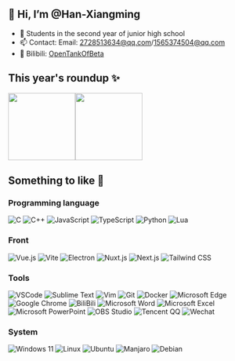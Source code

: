 ## 👋 Hi, I’m @Han-Xiangming
- 👤 Students in the second year of junior high school
- 📫 Contact: Email: 2728513634@qq.com/1565374504@qq.com
- 🌈 Bilibili: [OpenTankOfBeta](http://space.bilibili.com/669743441)

## This year's roundup ✨

<img align="" height="137px" src="https://github-readme-stats.vercel.app/api?username=Han-Xiangming&hide_title=true&hide_border=true&show_icons=true&include_all_commits=true&line_height=21&bg_color=0,EC6C6C,FFD479,FFFC79,73FA79&theme=graywhite&locale=en" /><img align="" height="137px" src="https://github-readme-stats.vercel.app/api/top-langs/?username=Han-Xiangming&hide_title=true&hide_border=true&layout=compact&bg_color=0,73FA79,73FDFF,D783FF&theme=graywhite&locale=cn" />

## Something to like 🍻

### Programming language

![C](https://img.shields.io/static/v1?style=for-the-badge&message=C&color=dc382d&logo=c&logoColor=a8b9cc&label=)
![C++](https://img.shields.io/static/v1?style=for-the-badge&message=C%2B%2B&color=47a248&logo=cplusplus&logoColor=00000000599c&label=)
![JavaScript](https://img.shields.io/static/v1?style=for-the-badge&message=JavaScript&color=141414&logo=JavaScript&logoColor=f7df1e&label=)
![TypeScript](https://img.shields.io/static/v1?style=for-the-badge&message=TypeScript&color=2b4f9c&logo=TypeScript&logoColor=3178c6&label=)
![Python](https://img.shields.io/static/v1?style=for-the-badge&message=Python&color=f7df1e&logo=Python&logoColor=3776ab&label=)
![Lua](https://img.shields.io/static/v1?style=for-the-badge&message=Lua&color=78be20&logo=lua&logoColor=2c2d72&label=)


### Front

![Vue.js](https://img.shields.io/static/v1?style=for-the-badge&message=Vue.js&color=42b982&logo=Vue.js&logoColor=ffffff&label=)
![Vite](https://img.shields.io/static/v1?style=for-the-badge&message=Vite&color=646cff&logo=Vite&logoColor=ffffff&label=)
![Electron](https://img.shields.io/static/v1?style=for-the-badge&message=Electron&color=2b2e3b&logo=Electron&logoColor=ffffff&label=)
![Nuxt.js](https://img.shields.io/static/v1?style=for-the-badge&message=Nuxt.js&color=4bdd82&logo=Nuxt.js&logoColor=ffffff&label=)
![Next.js](https://img.shields.io/static/v1?style=for-the-badge&message=Next.js&color=000000&logo=Next.js&logoColor=ffffff&label=)
![Tailwind CSS](https://img.shields.io/static/v1?style=for-the-badge&message=Tailwind+CSS&color=55bdf9&logo=Tailwind+CSS&logoColor=ffffff&label=)

### Tools

![VSCode](https://img.shields.io/static/v1?style=for-the-badge&message=VSCode&color=0c0e13&logo=Visual+Studio+Code&logoColor=007acc&label=)
![Sublime Text](https://img.shields.io/static/v1?style=for-the-badge&message=Sublime%20Text&color=424242&logo=sublimetext&logoColor=ff9800&label=)
![Vim](https://img.shields.io/static/v1?style=for-the-badge&message=Vim&color=0a0a20&logo=vim&logoColor=019733&label=)
![Git](https://img.shields.io/static/v1?style=for-the-badge&message=Git&color=609926&logo=git&logoColor=F05032&label=)
![Docker](https://img.shields.io/static/v1?style=for-the-badge&message=Docker&color=141414&logo=docker&logoColor=2496ed&label=)
![Microsoft Edge](https://img.shields.io/static/v1?style=for-the-badge&message=Microsoft%20Edge&color=003545&logo=MicrosoftEdge&logoColor=0078d7&label=)
![Google Chrome](https://img.shields.io/static/v1?style=for-the-badge&message=Google%20Chrome&color=646cff&logo=googlechrome&logoColor=fbbf11&label=)
![BiliBili](https://img.shields.io/static/v1?style=for-the-badge&message=Bilibili&color=222222&logo=bilibili&logoColor=00a1d6&label=)
![Microsoft Word](https://img.shields.io/static/v1?style=for-the-badge&message=Microsoft%20Word&color=2b2e3b&logo=microsoftword&logoColor=185abd&label=)
![Microsoft Excel](https://img.shields.io/static/v1?style=for-the-badge&message=Microsoft%20Excel&color=2eb8ed&logo=microsoftexcel&logoColor=217346&label=)
![Microsoft PowerPoint](https://img.shields.io/static/v1?style=for-the-badge&message=Microsoft%20PowerPoint&color=af6cf6&logo=microsoftpowerpoint&logoColor=b7472a&label=)
![OBS Studio](https://img.shields.io/static/v1?style=for-the-badge&message=OBS%20Studio&color=77AA99&logo=obsstudio&logoColor=302E31&label=)
![Tencent QQ](https://img.shields.io/static/v1?style=for-the-badge&message=Tencent%20QQ&color=c2ad6f&logo=tencentqq&logoColor=eb1923&label=)
![Wechat](https://img.shields.io/static/v1?style=for-the-badge&message=wechat&color=333333&logo=wechat&logoColor=07C160&label=)

### System

![Windows 11](https://img.shields.io/static/v1?style=for-the-badge&message=Windows%2011&color=000000&logo=windows11&logoColor=0078d4&label=)
![Linux](https://img.shields.io/static/v1?style=for-the-badge&message=Linux&color=788b95&logo=linux&logoColor=fcc624&label=)
![Ubuntu](https://img.shields.io/static/v1?style=for-the-badge&message=Ubuntu&color=003545&logo=Ubuntu&logoColor=r95420&label=)
![Manjaro](https://img.shields.io/static/v1?style=for-the-badge&message=Manjaro&color=222222&logo=Manjaro&logoColor=35BF5C&label=)
![Debian](https://img.shields.io/static/v1?style=for-the-badge&message=Debian&color=f9c23c&logo=Debian&logoColor=a81d33&label=)
